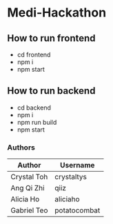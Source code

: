 # Medi-Hackathon

## How to run frontend
- cd frontend
- npm i
- npm start

## How to run backend
- cd backend
- npm i
- npm run build
- npm start

### Authors
| **Author**    | **Username** |
|-------------|--------------|
| Crystal Toh | crystaltys   |
| Ang Qi Zhi  | qiiz         |
| Alicia Ho   | aliciaho     |
| Gabriel Teo | potatocombat |
